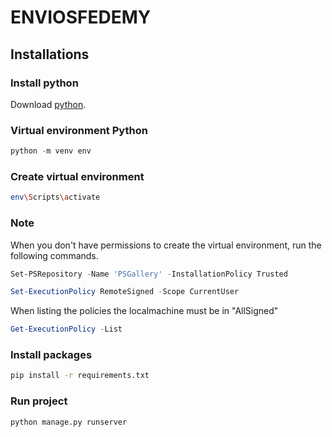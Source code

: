 # ENVIOSFEDEMY

## Installations

### Install python

Download [python](https://www.python.org/downloads/).

### Virtual environment Python

```powershell
python -m venv env
```

### Create virtual environment

```bash
env\Scripts\activate
```

### Note

When you don't have permissions to create the virtual environment, run the following commands.

```powershell
Set-PSRepository -Name 'PSGallery' -InstallationPolicy Trusted
```

```powershell
Set-ExecutionPolicy RemoteSigned -Scope CurrentUser
```

When listing the policies the localmachine must be in "AllSigned"

```powershell
Get-ExecutionPolicy -List
```

### Install packages

```bash
pip install -r requirements.txt
```

### Run project

```bash
python manage.py runserver
```
